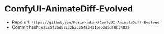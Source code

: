 # ComfyUI-AnimateDiff-Evolved
- Repo url: `https://github.com/Kosinkadink/ComfyUI-AnimateDiff-Evolved`
- Commit hash: `e2cc5f35d57532bac25483411ceb3d5df0b34022`